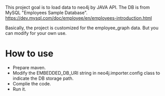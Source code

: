 This project goal is to load data to neo4j by JAVA API.
The DB is from MySQL "Employees Sample Database". https://dev.mysql.com/doc/employee/en/employees-introduction.html

Basically, the project is customized for the employee_graph data. But you can modify for your own use.

# How to use

  - Prepare maven.
  - Modify the EMBEDDED_DB_URI string in neo4j.importer.config class to indicate the DB storage path.
  - Complie the code.
  - Run it.
